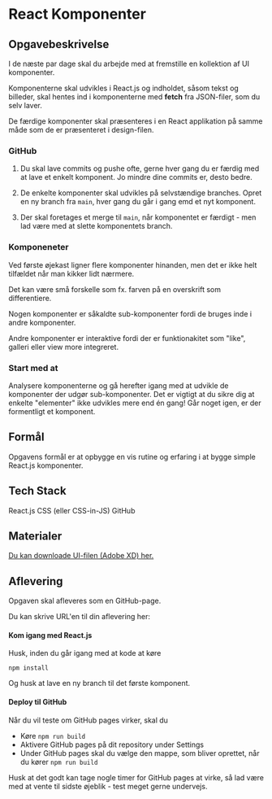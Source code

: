 # React Komponenter

## Opgavebeskrivelse
I de næste par dage skal du arbejde med at fremstille en kollektion af UI komponenter.

Komponenterne skal udvikles i React.js og indholdet, såsom tekst og billeder, skal hentes ind i komponenterne med **fetch** fra JSON-filer, som du selv laver.

De færdige komponenter skal præsenteres i en React applikation på samme måde som de er præsenteret i design-filen.

### GitHub
1. Du skal lave commits og pushe ofte, gerne hver gang du er færdig med at lave et enkelt komponent. Jo mindre dine commits er, desto bedre.

2. De enkelte komponenter skal udvikles på selvstændige branches. Opret en ny branch fra `main`, hver gang du går i gang emd et nyt komponent.

3. Der skal foretages et merge til `main`, når komponentet er færdigt - men lad være med at slette komponentets branch.

### Komponeneter
Ved første øjekast ligner flere komponenter hinanden, men det er ikke helt tilfældet når man kikker lidt nærmere.

Det kan være små forskelle som fx. farven på en overskrift som differentiere. 

Nogen komponenter er såkaldte sub-komponenter fordi de bruges inde i andre komponenter.

Andre komponenter er interaktive fordi der er funktionakitet som "like", galleri eller view more integreret.

### Start med at
Analysere komponenterne og gå herefter igang med at udvikle de komponenter der udgør sub-komponenter. Det er vigtigt at du sikre dig at enkelte "elementer" ikke udvikles mere end én gang! Går noget igen, er der formentligt et komponent.

## Formål
Opgavens formål er at opbygge en vis rutine og erfaring i at bygge simple React.js komponenter.

## Tech Stack
React.js
CSS (eller CSS-in-JS)
GitHub

## Materialer
[Du kan downloade UI-filen (Adobe XD) her.](https://bit.ly/2Xkqsbm)

## Aflevering
Opgaven skal afleveres som en GitHub-page.

Du kan skrive URL'en til din aflevering her: 

#### Kom igang med React.js
Husk, inden du går igang med at kode at køre
```
npm install
```

Og husk at lave en ny branch til det første komponent.

#### Deploy til GitHub
Når du vil teste om GitHub pages virker, skal du

* Køre `npm run build`
* Aktivere GitHub pages på dit repository under Settings
* Under GitHub pages skal du vælge den mappe, som bliver oprettet, når du kører `npm run build`

Husk at det godt kan tage nogle timer for GitHub pages at virke, så lad være med at vente til sidste øjeblik - test meget gerne undervejs.